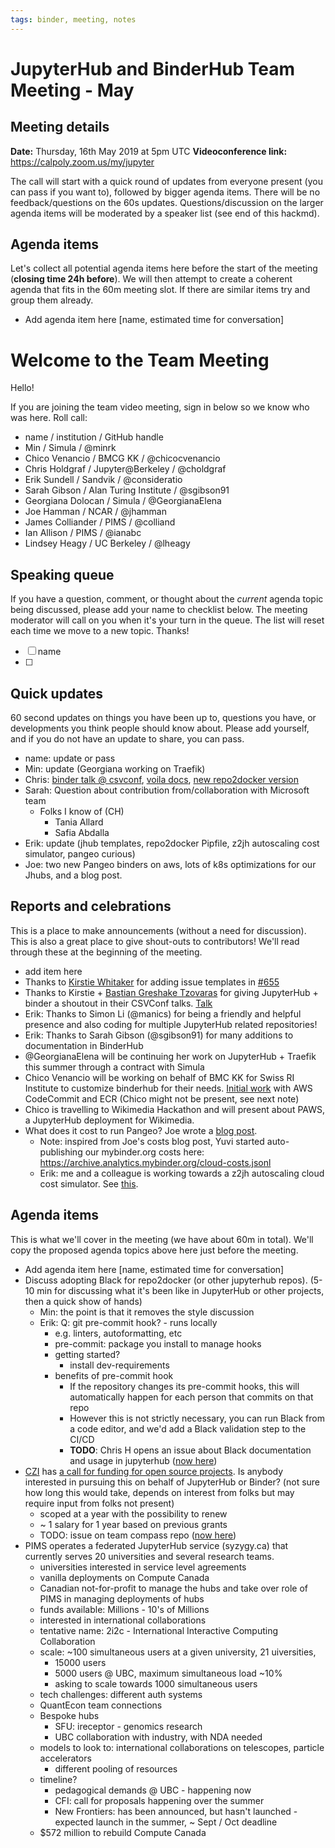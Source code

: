 ```yaml
---
tags: binder, meeting, notes
---
```


# JupyterHub and BinderHub Team Meeting - May



## Meeting details

**Date:** Thursday, 16th May 2019 at 5pm UTC
**Videoconference link:** https://calpoly.zoom.us/my/jupyter

The call will start with a quick round of updates from everyone present (you can pass if you want to), followed by bigger agenda items. There will be no feedback/questions on the 60s updates. Questions/discussion on the larger agenda items will be moderated by a speaker list (see end of this hackmd).

## Agenda items

Let's collect all potential agenda items here before the start of the meeting (**closing time 24h before**). We will then attempt to create a coherent agenda that fits in the 60m meeting slot. If there are similar items try and group them already.

* Add agenda item here [name, estimated time for conversation]


# Welcome to the Team Meeting

Hello!

If you are joining the team video meeting, sign in below so we know who was here. Roll call:

* name / institution / GitHub handle
* Min / Simula / @minrk
* Chico Venancio / BMCG KK / @chicocvenancio
* Chris Holdgraf / Jupyter@Berkeley / @choldgraf
* Erik Sundell / Sandvik / @consideratio
* Sarah Gibson / Alan Turing Institute / @sgibson91
* Georgiana Dolocan / Simula / @GeorgianaElena
* Joe Hamman / NCAR / @jhamman
* James Colliander / PIMS / @colliand
* Ian Allison / PIMS / @ianabc
* Lindsey Heagy / UC Berkeley / @lheagy


## Speaking queue
 
If you have a question, comment, or thought about the _current_ agenda topic being discussed, please add your name to checklist below. The meeting moderator will call on you when it's your turn in the queue. The list will reset each time we move to a new topic. Thanks!

- [ ] name
- [ ] 


## Quick updates

60 second updates on things you have been up to, questions you have, or developments you think people should know about. Please add yourself, and if you do not have an update to share, you can pass.

* name: update or pass
* Min: update (Georgiana working on Traefik)
* Chris: [binder talk @ csvconf](https://docs.google.com/presentation/d/1zuk_4vXMq3dGSBkjgYjyGl78vv3GELtbVplFsd9kTh0/edit), [voila docs](http://voila.readthedocs.org/), [new repo2docker version](https://github.com/jupyter/repo2docker/releases/tag/0.9.0)
* Sarah: Question about contribution from/collaboration with Microsoft team
    * Folks I know of (CH)
        * Tania Allard
        * Safia Abdalla
* Erik: update (jhub templates, repo2docker Pipfile, z2jh autoscaling cost simulator, pangeo curious)
* Joe: two new Pangeo binders on aws, lots of k8s optimizations for our Jhubs, and a blog post.

## Reports and celebrations

This is a place to make announcements (without a need for discussion). This is also a great place to give shout-outs to contributors! We'll read through these at the beginning of the meeting.

* add item here
* Thanks to [Kirstie Whitaker](https://discourse.jupyter.org/u/kirstiejane) for adding issue templates in [#655](https://github.com/jupyter/repo2docker/pull/655)
* Thanks to Kirstie + [Bastian Greshake Tzovaras](https://discourse.jupyter.org/u/gedankenstuecke/summary) for giving JupyterHub + binder a shoutout in their CSVConf talks. [Talk](https://www.youtube.com/watch?v=A6v8MUYVlnY&2h27m30s)
* Erik: Thanks to Simon Li (@manics) for being a friendly and helpful presence and also coding for multiple JupyterHub related repositories!
* Erik: Thanks to Sarah Gibson (@sgibson91) for many additions to documentation in BinderHub
* @GeorgianaElena will be continuing her work on JupyterHub + Traefik this summer through a contract with Simula
* Chico Venancio will be working on behalf of BMC KK for Swiss RI Institute to customize binderhub for their needs. [Initial work](https://discourse.jupyter.org/t/aws-integration-work/864) with AWS CodeCommit and ECR (Chico might not be present, see next note)
* Chico is travelling to Wikimedia Hackathon and will present about PAWS, a JupyterHub deployment for Wikimedia. 
* What does it cost to run Pangeo? Joe wrote a [blog post](https://medium.com/pangeo/pangeo-cloud-costs-part1-f89842da411d).
    * Note: inspired from Joe's costs blog post, Yuvi started auto-publishing our mybinder.org costs here: https://archive.analytics.mybinder.org/cloud-costs.jsonl
    * Erik: me and a colleague is working towards a z2jh autoscaling cloud cost simulator. See [this](https://github.com/jupyterhub/zero-to-jupyterhub-k8s/issues/1277).


## Agenda items

This is what we'll cover in the meeting (we have about 60m in total). We'll copy the proposed agenda topics above here just before the meeting.

* Add agenda item here [name, estimated time for conversation]
* Discuss adopting Black for repo2docker (or other jupyterhub repos). (5-10 min for discussing what it's been like in JupyterHub or other projects, then a quick show of hands)
    * Min: the point is that it removes the style discussion 
    * Erik: Q: git pre-commit hook? - runs locally
        * e.g. linters, autoformatting, etc 
        * pre-commit: package you install to manage hooks 
        * getting started?
            * install dev-requirements
        * benefits of pre-commit hook
            * If the repository changes its pre-commit hooks, this will automatically happen for each person that commits on that repo
            * However this is not strictly necessary, you can run Black from a code editor, and we'd add a Black validation step to the CI/CD
            * **TODO**: Chris H opens an issue about Black documentation and usage in jupyterhub ([now here](https://github.com/jupyterhub/team-compass/issues/155))
* [CZI](https://chanzuckerberg.com/) has [a call for funding for open source projects](https://medium.com/@cziscience/essential-open-source-software-for-science-72faec2c38c1). Is anybody interested in pursuing this on behalf of JupyterHub or Binder? (not sure how long this would take, depends on interest from folks but may require input from folks not present)
    * scoped at a year with the possibility to renew
    * ~ 1 salary for 1 year based on previous grants 
    * TODO: issue on team compass repo ([now here](https://github.com/jupyterhub/team-compass/issues/156))
* PIMS operates a federated JupyterHub service (syzygy.ca) that currently serves 20 universities and several research teams. 
    * universities interested in service level agreements
    * vanilla deployments on Compute Canada
    * Canadian not-for-profit to manage the hubs and take over role of PIMS in managing deployments of hubs
    * funds available: Millions - 10's of Millions
    * interested in international collaborations 
    * tentative name: 2i2c - International Interactive Computing Collaboration 
    * scale: ~100 simultaneous users at a given university, 21 uiversities, 
        * 15000 users
        * 5000 users @ UBC, maximum simultaneous load ~10%
        * asking to scale towards 1000 simultaneous users 
    * tech challenges: different auth systems 
    * QuantEcon team connections 
    * Bespoke hubs
        * SFU: ireceptor - genomics research
        * UBC collaboration with industry, with NDA needed 
    * models to look to: international collaborations on telescopes, particle accelerators
        * different pooling of resources
    * timeline?
        * pedagogical demands @ UBC - happening now
        * CFI: call for proposals happening over the summer
        * New Frontiers: has been announced, but hasn't launched - expected launch in the summer, ~ Sept / Oct deadline 
    * $572 million to rebuild Compute Canada